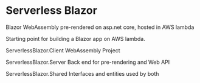 # Serverless Blazor
Blazor WebAssembly pre-rendered on asp.net core, hosted in AWS lambda

Starting point for building a Blazor app on AWS lambda. 

ServerlessBlazor.Client
WebAssembly Project

ServerlessBlazor.Server
Back end for pre-rendering and Web API

ServerlessBlazor.Shared
Interfaces and entities used by both
